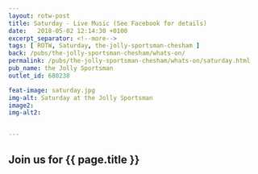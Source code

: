 ```yaml
---
layout: rotw-post
title: Saturday - Live Music (See Facebook for details)
date:   2018-05-02 12:14:30 +0100
excerpt_separator: <!--more-->
tags: [ ROTW, Saturday, the-jolly-sportsman-chesham ]
back: /pubs/the-jolly-sportsman-chesham/whats-on/
permalink: /pubs/the-jolly-sportsman-chesham/whats-on/saturday.html
pub_name: the Jolly Sportsman
outlet_id: 680238

feat-image: saturday.jpg
img-alt: Saturday at the Jolly Sportsman
image2:
img-alt2:


---
```


<h2>Join us for {{ page.title }}</h2>

